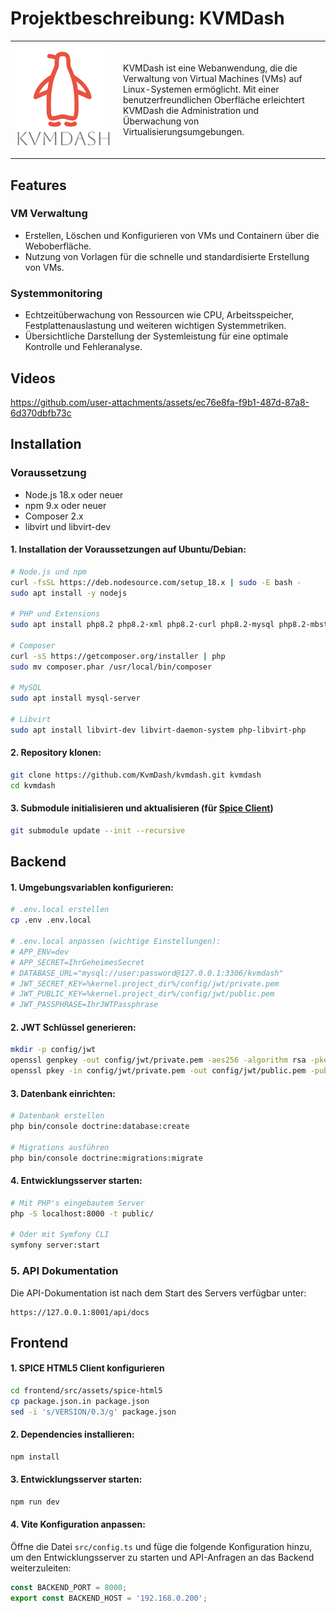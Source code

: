 # Projektbeschreibung: KVMDash

<table style="border-collapse: collapse; width: 100%;">
    <tr>
        <td style="width: 150px; padding: 10px; vertical-align: middle;">
            <img src="frontend/src/assets/kvmdash.svg" alt="KvmDash Logo" style="max-width: 100%;">
        </td>
        <td style="padding: 10px; vertical-align: middle;">
            KVMDash ist eine Webanwendung, die die Verwaltung von Virtual Machines (VMs) auf Linux-Systemen ermöglicht. 
            Mit einer benutzerfreundlichen Oberfläche erleichtert KVMDash die Administration und Überwachung von Virtualisierungsumgebungen.
        </td>
    </tr>
</table>


## Features

### VM Verwaltung
* Erstellen, Löschen und Konfigurieren von VMs und Containern über die Weboberfläche.
* Nutzung von Vorlagen für die schnelle und standardisierte Erstellung von VMs.

### Systemmonitoring
* Echtzeitüberwachung von Ressourcen wie CPU, Arbeitsspeicher, Festplattenauslastung und weiteren wichtigen Systemmetriken.
* Übersichtliche Darstellung der Systemleistung für eine optimale Kontrolle und Fehleranalyse.


## Videos



https://github.com/user-attachments/assets/ec76e8fa-f9b1-487d-87a8-6d370dbfb73c



## Installation

### Voraussetzung

* Node.js 18.x oder neuer
* npm 9.x oder neuer
* Composer 2.x
* libvirt und libvirt-dev

#### 1. Installation der Voraussetzungen auf Ubuntu/Debian:
```bash
# Node.js und npm
curl -fsSL https://deb.nodesource.com/setup_18.x | sudo -E bash -
sudo apt install -y nodejs

# PHP und Extensions
sudo apt install php8.2 php8.2-xml php8.2-curl php8.2-mysql php8.2-mbstring php8.2-zip

# Composer
curl -sS https://getcomposer.org/installer | php
sudo mv composer.phar /usr/local/bin/composer

# MySQL
sudo apt install mysql-server

# Libvirt
sudo apt install libvirt-dev libvirt-daemon-system php-libvirt-php
```

#### 2. Repository klonen:
```bash
git clone https://github.com/KvmDash/kvmdash.git kvmdash
cd kvmdash
```

####  3. Submodule initialisieren und aktualisieren (für [Spice Client](https://gitlab.freedesktop.org/spice/spice-html5))
```bash
git submodule update --init --recursive
```


## Backend

#### 1. Umgebungsvariablen konfigurieren:
```bash
# .env.local erstellen
cp .env .env.local

# .env.local anpassen (wichtige Einstellungen):
# APP_ENV=dev
# APP_SECRET=IhrGeheimesSecret
# DATABASE_URL="mysql://user:password@127.0.0.1:3306/kvmdash"
# JWT_SECRET_KEY=%kernel.project_dir%/config/jwt/private.pem
# JWT_PUBLIC_KEY=%kernel.project_dir%/config/jwt/public.pem
# JWT_PASSPHRASE=IhrJWTPassphrase
```

#### 2. JWT Schlüssel generieren:
```bash
mkdir -p config/jwt
openssl genpkey -out config/jwt/private.pem -aes256 -algorithm rsa -pkeyopt rsa_keygen_bits:4096
openssl pkey -in config/jwt/private.pem -out config/jwt/public.pem -pubout
```

#### 3. Datenbank einrichten:
```bash
# Datenbank erstellen
php bin/console doctrine:database:create

# Migrations ausführen
php bin/console doctrine:migrations:migrate
```

#### 4. Entwicklungsserver starten:
```bash
# Mit PHP's eingebautem Server
php -S localhost:8000 -t public/

# Oder mit Symfony CLI
symfony server:start
```

### 5. API Dokumentation
Die API-Dokumentation ist nach dem Start des Servers verfügbar unter:
```
https://127.0.0.1:8001/api/docs
```


## Frontend 

#### 1. SPICE HTML5 Client konfigurieren
```bash
cd frontend/src/assets/spice-html5
cp package.json.in package.json
sed -i 's/VERSION/0.3/g' package.json
```

####  2. Dependencies installieren:
```bash
npm install
```

####  3. Entwicklungsserver starten:
```bash
npm run dev
```

#### 4. Vite Konfiguration anpassen:
Öffne die Datei `src/config.ts` und füge die folgende Konfiguration hinzu, um den Entwicklungsserver zu starten und API-Anfragen an das Backend weiterzuleiten:

```javascript
const BACKEND_PORT = 8000;
export const BACKEND_HOST = '192.168.0.200';
```





